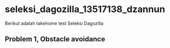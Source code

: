 # seleksi_dagozilla_13517138_dzannun
Berikut adalah takehome test Seleksi Dagozilla

## Problem 1, Obstacle avoidance
